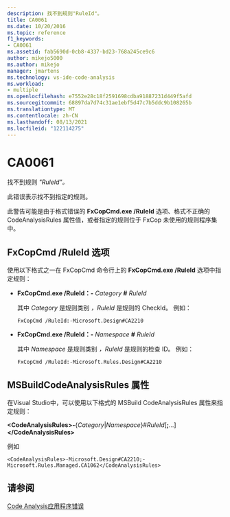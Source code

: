 ```yaml
---
description: 找不到规则"RuleId"。
title: CA0061
ms.date: 10/20/2016
ms.topic: reference
f1_keywords:
- CA0061
ms.assetid: fab5690d-0cb8-4337-bd23-768a245ce9c6
author: mikejo5000
ms.author: mikejo
manager: jmartens
ms.technology: vs-ide-code-analysis
ms.workload:
- multiple
ms.openlocfilehash: e7552e28c18f2591698cdba91887231d449f5afd
ms.sourcegitcommit: 68897da7d74c31ae1ebf5d47c7b5ddc9b108265b
ms.translationtype: MT
ms.contentlocale: zh-CN
ms.lasthandoff: 08/13/2021
ms.locfileid: "122114275"
---
```

# <a name="ca0061"></a>CA0061
找不到规则 *"RuleId"。*

此错误表示找不到指定的规则。

此警告可能是由于格式错误的 **FxCopCmd.exe /RuleId** 选项、格式不正确的 CodeAnalysisRules 属性值，或者指定的规则位于 FxCop 未使用的规则程序集中。

## <a name="fxcopcmd-ruleid-option"></a>FxCopCmd /RuleId 选项
使用以下格式之一在 FxCopCmd 命令行上的 **FxCopCmd.exe /RuleId** 选项中指定规则：

- **FxCopCmd.exe /RuleId：-** *Category* **#** *RuleId*

     其中 *Category* 是规则类别 *，RuleId* 是规则的 CheckId。 例如：

    ```
    FxCopCmd /RuleId:-Microsoft.Design#CA2210
    ```

- **FxCopCmd.exe /RuleId：-** *Namespace* **#** *RuleId*

     其中 *Namespace* 是规则类别 *，RuleId* 是规则的检查 ID。 例如：

    ```
    FxCopCmd /RuleId:-Microsoft.Rules.Design#CA2210
    ```

## <a name="msbuild-codeanalysisrules-property"></a>MSBuildCodeAnalysisRules 属性
在Visual Studio中，可以使用以下格式的 MSBuild CodeAnalysisRules 属性来指定规则：

**\<CodeAnalysisRules>-**{*Category*&#124;*Namespace*}#*RuleId*[**;**...]**\</CodeAnalysisRules>**

例如

```
<CodeAnalysisRules>-Microsoft.Design#CA2210;-Microsoft.Rules.Managed.CA1062</CodeAnalysisRules>
```

## <a name="see-also"></a>请参阅
[Code Analysis应用程序错误](../code-quality/code-analysis-application-errors.md)
